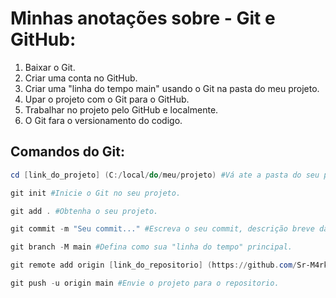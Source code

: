 # Minhas anotações sobre - Git e GitHub: #

1. Baixar o Git.
2. Criar uma conta no GitHub.
3. Criar uma "linha do tempo main" usando o Git na pasta do meu projeto.
4. Upar o projeto com o Git para o GitHub.
5. Trabalhar no projeto pelo GitHub e localmente.
6. O Git fara o versionamento do codigo.


## Comandos do Git: 

```powershell
cd [link_do_projeto] (C:/local/do/meu/projeto) #Vá ate a pasta do seu projeto!

git init #Inicie o Git no seu projeto.

git add . #Obtenha o seu projeto.

git commit -m "Seu commit..." #Escreva o seu commit, descrição breve da sua modificação.

git branch -M main #Defina como sua "linha do tempo" principal.

git remote add origin [link_do_repositorio] (https://github.com/Sr-M4rkoz/projeto) #Defina a origem para onde seu projeto vai ser mandado. (seu repositorio no Github)

git push -u origin main #Envie o projeto para o repositorio. 
```